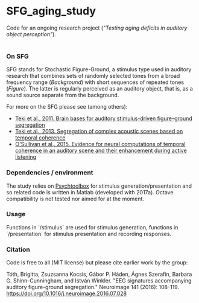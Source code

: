 # SFG_aging_study
Code for an ongoing research project (*"Testing aging deficits in auditory object perception"*). 
<br></br>
### On SFG
SFG stands for Stochastic Figure-Ground, a stimulus type used in auditory research that combines sets of randomly selected tones from a broad frequency range (*Background*) with short sequences of repeated tones (*Figure*). The latter is regularly perceived as an auditory object, that is, as a sound source separate from the background. 

For more on the SFG please see (among others):  
- [Teki et al., 2011. Brain bases for auditory stimulus-driven figure–ground segregation](https://www.jneurosci.org/content/jneuro/31/1/164.full.pdf)  
- [Teki et al., 2013. Segregation of complex acoustic scenes based on temporal coherence](https://elifesciences.org/articles/00699.pdf)  
- [O'Sullivan et al., 2015. Evidence for neural computations of temporal coherence in an auditory scene and their enhancement during active listening](https://www.jneurosci.org/content/jneuro/35/18/7256.full.pdf)



### Dependencies / environment
The study relies on [Psychtoolbox](https://psychtoolbox.org/) for stimulus generation/presentation and so related code is written in Matlab (developed with 2017a). Octave compatibility is not tested nor aimed for at the moment.



### Usage
Functions in ´/stimulus´ are used for stimulus generation, functions in ´/presentation´ for stimulus presentation and recording responses. 



### Citation
Code is free to all (MIT license) but please cite earlier work by the group:

Tóth, Brigitta, Zsuzsanna Kocsis, Gábor P. Háden, Ágnes Szerafin, Barbara G. Shinn-Cunningham, and István Winkler. "EEG signatures accompanying auditory figure-ground segregation." Neuroimage 141 (2016): 108-119. https://doi.org/10.1016/j.neuroimage.2016.07.028

